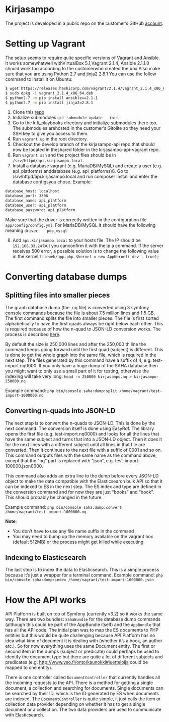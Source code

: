 Kirjasampo
==========================
The project is developed in a public repo on the customer’s GitHub [account](https://github.com/libraries-fi/kirjasampo-api/tree/develop). 
# Setting up Vagrant
The setup seems to require quite specific versions of Vagrant and Ansible. It works somewhatwell withVirtualBox 5.1,Vagrant 2.1.4, Ansible 2.1.1.0 should work too according to the customerwho created the box.Also make sure that you are using Python 2.7 and jinja2 2.8.1
You can use the follow command to install it on Ubuntu:
```sh
$ wget https://releases.hashicorp.com/vagrant/2.1.4/vagrant_2.1.4_x86_64.deb
$ sudo dpkg -i vagrant_2.1.4_x86_64.deb
$ python2.7 -m pip install ansible==2.1.1
$ python2.7 -m pip install jinja2=2.8.1
```
1. Clone this [repo](https://github.com/libraries-fi/kirjasampo-api-vagrant)
2. Initialize submodules ```git submodule update --init```
3. Go to the kifi_playbooks directory and initialize submodules there too. The submodules arehosted in the customer’s Gitolite so they need your SSH key to give you access to them.
4. Run ```vagrant up``` in the root directory.
5. Checkout the develop branch of the kirjasampo-api repo that should now be located in theshared folder in the kirjasampo-api-vagrant repo.
6. Run ```vagrant ssh``` and the project files should be in ```/srv/httpd/api.kirjasampo.local```.
7. Install a database vagrant (e.g. MariaDB/MySQL) and create a user (e.g. api_platforms) anddatabase (e.g. api_platforms)8. Go to /srv/httpd/api.kirjasampo.local and run composer install and enter the database configsyou chose. Example:
```sh
database_host: localhost
database_port: 3306
database_name: api_platform
database_user: api_platform
database_password: api_platform
```
Make sure that the driver is correctly written in the configuration file ```app/config/config.yml```. For MariaDB/MySQL it should have the following meaning ```driver:   pdo_mysql```

8. Add ```api.kirjasampo.local``` to your hosts file. The IP should be ```192.168.33.24``` but you canconfirm it with the ip a command. If the server receives 500 error, a possible solution is to change the following value in the kernel ```fileweb/app.php```.
```$kernel = new AppKernel('dev', true);```

# Converting database dumps

## Splitting files into smaller pieces
The graph database dump (the .nq file) is converted using 3 symfony console commands
because the file is about 7.5 million lines and 1.5 GB. The first command splits the file into
smaller pieces. The file is first sorted alphabetically to have the first quads always be right below
each other. This is required because of how the n-quad to JSON-LD conversion works. The
process is described [here](https://dvcs.w3.org/hg/rdf/raw-file/default/rdf-json/index.html#section-serialization).

By default the size is 250,000 lines and after the 250,000 th line the command keeps going
forward until the first quad (subject) is different. This is done to get the whole graph into the
same file, which is required in the next step. The files generated by this command have a suffix
of 4, e.g. test-import.nq0000.
If you only have a huge dump of the SAHA database then you might want to only use a small
part of it for testing, otherwise the indexing will take very long:
```head -n 250000 kirjasampo.nq > kirjasampo-250000.nq```

Example command:
```php bin/console saha:dump:split /home/vagrant/test-import-1000000.nq```

## Converting n-quads into JSON-LD
The next step is to convert the n-quads to JSON-LD. This is done by the next command. The
conversion itself is done using EasyRdf. The library opens the first file (e.g. test-import.nq0000)
and looks for all the lines that have the same subject and turns that into a JSON-LD object.
Then it does it for the next lines with a different subject until all lines in that file are converted.
Then it continues to the next file with a suffix of 0001 and so on. This command outputs files
with the same name as the command above, except that the “nq” part is replaced with “json”,
e.g. test-import-100000.json0000.

This command also adds an extra line to the dump before every JSON-LD object to make the
data compatible with the Elasticsearch bulk API so that it can be indexed to ES in the next step.
The ES index and type are defined in the conversion command and for now they are just
“books” and “book”. This should probably be changed in the future.

Example command:
```php bin/console saha:dump:convert /home/vagrant/test-import-1000000.nq```

**Note**:
- You don’t have to use any file name suffix in the command
- You may need to bump up the memory available on the vagrant box (default 512MB) or
the process might get killed while executing

## Indexing to Elasticsearch
The last step is to index the data to Elasticsearch. This is a simple process because it’s just a
wrapper for a terminal command.
Example command:
```php bin/console saha:dump:index /home/vagrant/test-import-1000000.json```

# How the API works
API Platform is built on top of Symfony (currently v3.2) so it works the same way. There are two
bundles: ```SahaBundle``` for the database dump commands (although this could be part of the
AppBundle itself) and the ```AppBundle``` that has all the API code.
The initial plan was to map the ES documents to PHP entities but this would be quite
challenging because API Platform has no idea what kind of document it is dealing with (whether
it’s a book, an author etc.). So for now everything uses the same Document entity. The first or
second item in the dumps (subject or predicate) could perhaps be used to identify the document
type but there are quite a lot of different subjects and predicates (e.g. http://www.yso.fi/onto/kaunokki#luetteloija could be mapped to one entity).

There is one controller called ```DocumentController``` that currently handles all the incoming
requests to the API. There is a method for getting a single document, a collection and searching
for documents. Single documents can be searched by their ID, which is the ID generated by ES
when documents are indexed.
The ```DocumentController``` is quite simple, it just calls the item or collection data provider
depending on whether it has to get a single document or a collection. The two data providers
are used to communicate with Elasticsearch.
